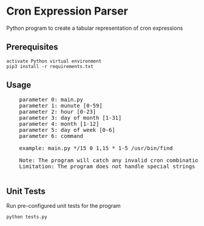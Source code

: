 # Cron Expression Parser

Python program to create a tabular representation of cron expressions

## Prerequisites

```
activate Python virtual environment
pip3 install -r requirements.txt
```

## Usage

<pre>
    parameter 0: main.py
    parameter 1: munute [0-59]
    parameter 2: hour [0-23]
    parameter 3: day of month [1-31]
    parameter 4: month [1-12]
    parameter 5: day of week [0-6]
    parameter 6: command

    example: main.py */15 0 1,15 * 1-5 /usr/bin/find

    Note: The program will catch any invalid cron combinations
    Limitation: The program does not handle special strings such as @yearly

</pre>

## Unit Tests

Run pre-configured unit tests for the program
```
python tests.py
```